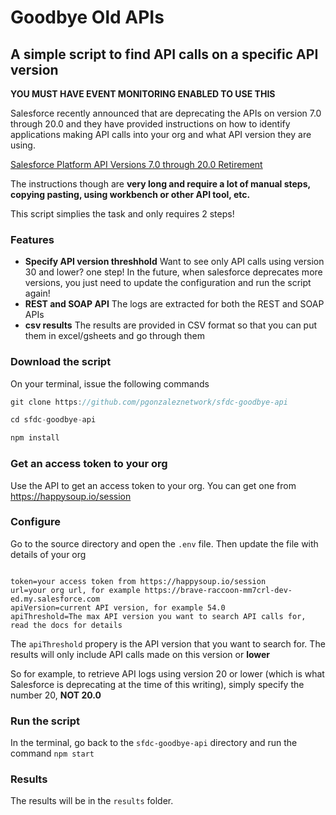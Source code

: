 # Goodbye Old APIs
## A simple script to find API calls on a specific API version


**YOU MUST HAVE EVENT MONITORING ENABLED TO USE THIS**


Salesforce recently announced that are deprecating the APIs on version 7.0 through 20.0 and they have provided instructions on how to identify applications making API calls into your org and what API version they are using.

[Salesforce Platform API Versions 7.0 through 20.0 Retirement](https://help.salesforce.com/articleView?id=000351312&type=1&mode=1)

The instructions though are **very long and require a lot of manual steps, copying pasting, using workbench or other API tool, etc.**

This script simplies the task and only requires 2 steps!

### Features

* **Specify API version threshhold** Want to see only API calls using version 30 and lower? one step! In the future, when salesforce deprecates more versions, you just need to update the configuration and run the script again!
* **REST and SOAP API** The logs are extracted for both the REST and SOAP APIs
* **csv results** The results are provided in CSV format so that you can put them in excel/gsheets and go through them

### Download the script

On your terminal, issue the following commands

```javascript
git clone https://github.com/pgonzaleznetwork/sfdc-goodbye-api

cd sfdc-goodbye-api

npm install
```

### Get an access token to your org

Use the API to get an access token to your org. You can get one from https://happysoup.io/session

### Configure

Go to the source directory and open the `.env` file. Then update the file with details of your org

```

token=your access token from https://happysoup.io/session
url=your org url, for example https://brave-raccoon-mm7crl-dev-ed.my.salesforce.com
apiVersion=current API version, for example 54.0
apiThreshold=The max API version you want to search API calls for, read the docs for details

```

The `apiThreshold` propery is the API version that you want to search for. The results will only include API calls made on this version or **lower**

So for example, to retrieve API logs using version 20 or lower (which is what Salesforce is deprecating at the time of this writing), simply specify the number 20, **NOT 20.0**

### Run the script

In the terminal, go back to the `sfdc-goodbye-api` directory and run the command `npm start`

### Results

The results will be in the `results` folder. 
